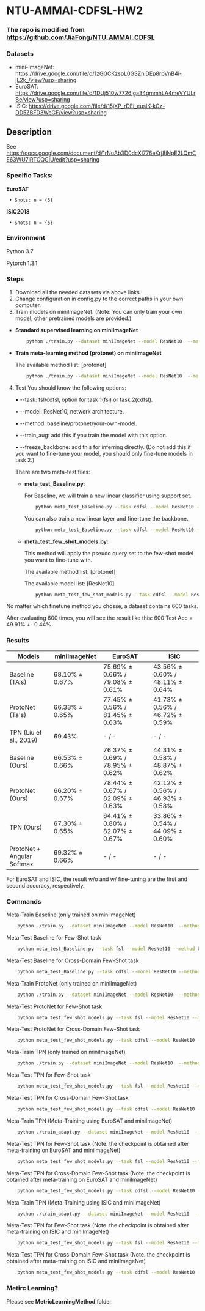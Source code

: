 # NTU-AMMAI-CDFSL-HW2

### The repo is modified from https://github.com/JiaFong/NTU_AMMAI_CDFSL

### Datasets
   * mini-ImageNet: https://drive.google.com/file/d/1zGGCKzspL0GSZhiDEp8rpVnB4i-jL2k_/view?usp=sharing
   * EuroSAT: https://drive.google.com/file/d/1DUj510w7726Iga34gmmhLA4meVYULrBe/view?usp=sharing
   * ISIC: https://drive.google.com/file/d/15jXP_rDEi_eusIK-kCz-DD5ZBFD3WeGF/view?usp=sharing



## Description
   See https://docs.google.com/document/d/1rNuAb3D0dcXI776eKrj8iNpE2LQmCE63WU7lRTOQGIU/edit?usp=sharing

### Specific Tasks:

   **EuroSAT**

     • Shots: n = {5}

   **ISIC2018**

     • Shots: n = {5}


### Environment
   Python 3.7
   
   Pytorch 1.3.1

### Steps
   1. Download all the needed datasets via above links.
   2. Change configuration in config.py to the correct paths in your own computer.
   3. Train models on miniImageNet. (Note: You can only train your own model, other pretrained models are provided.)
   - **Standard supervised learning on miniImageNet**

       ```bash
           python ./train.py --dataset miniImageNet --model ResNet10  --method baseline --train_aug
       ```
   - **Train meta-learning method (protonet) on miniImageNet**
   
       The available method list: [protonet]

       ```bash
           python ./train.py --dataset miniImageNet --model ResNet10  --method protonet --n_shot 5 --train_aug
       ```
   4. Test
      You should know the following options:

      • --task: fsl/cdfsl, option for task 1(fsl) or task 2(cdfsl).

      • --model: ResNet10, network architecture.

      • --method: baseline/protonet/your-own-model.

      • --train_aug: add this if you train the model with this option.

      • --freeze_backbone: add this for inferring directly. (Do not add this if you want to fine-tune your model, you should only fine-tune models in task 2.)

      There are two meta-test files:

      * **meta_test_Baseline.py**:
      
        For Baseline, we will train a new linear classifier using support set.

        ```bash
            python meta_test_Baseline.py --task cdfsl --model ResNet10 --method baseline  --train_aug --freeze_backbone
        ```
         You can also train a new linear layer and fine-tune the backbone.

        ```bash
            python meta_test_Baseline.py --task cdfsl --model ResNet10 --method baseline  --train_aug
        ```

      * **meta_test_few_shot_models.py**:
      
        This method will apply the pseudo query set to the few-shot model you want to fine-tune with. 

        The available method list: [protonet]

        The available model list: [ResNet10]
        
        ```bash
            python meta_test_few_shot_models.py --task cdfsl --model ResNet10 --method protonet  --train_aug
        ```

   No matter which finetune method you chosse, a dataset contains 600 tasks.

   After evaluating 600 times, you will see the result like this: 600 Test Acc = 49.91% +- 0.44%.

### Results

| Models  | miniImageNet | EuroSAT | ISIC |
| ------------- | ------------- | ------------- | ------------- |
| Baseline (TA's) | 68.10% ± 0.67% | 75.69% ± 0.66% / 79.08% ± 0.61% | 43.56% ± 0.60% / 48.11% ± 0.64% | 
| ProtoNet (Ta's) | 66.33% ± 0.65% | 77.45% ± 0.56% / 81.45% ± 0.63% | 41.73% ± 0.56% / 46.72% ± 0.59% |
| TPN (Liu et al., 2019) | 69.43% | - / - | - / - |
| Baseline (Ours) | 66.53% ± 0.66% | 76.37% ± 0.69% / 78.95% ± 0.62% | 44.31% ± 0.58% / 48.87% ± 0.62% | 
| ProtoNet (Ours) | 66.20% ± 0.67% | 78.44% ± 0.67% / 82.09% ± 0.63% | 42.12% ± 0.56% / 46.93% ± 0.58% |
| TPN (Ours) | 67.30% ± 0.65% | 64.41% ± 0.80% / 82.07% ± 0.67% | 33.86% ± 0.54% / 44.09% ± 0.60% |
| ProtoNet + Angular Softmax | 69.32% ± 0.66% | - / - | - / - |



For EuroSAT and ISIC, the result w/o and w/ fine-tuning are the first and second accuracy, respectively.



### Commands

Meta-Train Baseline (only trained on miniImageNet)

```bash
    python ./train.py --dataset miniImageNet --model ResNet10  --method baseline --train_aug
```

Meta-Test Baseline for Few-Shot task

```bash
    python meta_test_Baseline.py --task fsl --model ResNet10 --method baseline  --train_aug --freeze_backbone
```

Meta-Test Baseline for Cross-Domain Few-Shot task

```bash
    python meta_test_Baseline.py --task cdfsl --model ResNet10 --method baseline  --train_aug 
```

Meta-Train ProtoNet (only trained on miniImageNet)

```bash
    python ./train.py --dataset miniImageNet --model ResNet10  --method protonet --n_shot 5 --train_aug
```

Meta-Test ProtoNet for Few-Shot task

```bash
    python meta_test_few_shot_models.py --task fsl --model ResNet10 --method protonet  --train_aug --freeze_backbone
```

Meta-Test ProtoNet for Cross-Domain Few-Shot task

```bash
    python meta_test_few_shot_models.py --task cdfsl --model ResNet10 --method protonet  --train_aug
```

Meta-Train TPN (only trained on miniImageNet)

```bash
    python ./train.py --dataset miniImageNet --model ResNet10  --method mytpn --n_shot 5 --train_aug
```

Meta-Test TPN for Few-Shot task

```bash
    python meta_test_few_shot_models.py --task fsl --model ResNet10 --method mytpn  --train_aug --freeze_backbone
```

Meta-Test TPN for Cross-Domain Few-Shot task

```bash
    python meta_test_few_shot_models.py --task cdfsl --model ResNet10 --method mytpn  --train_aug
```

Meta-Train TPN (Meta-Training using EuroSAT and miniImageNet)

```bash
    python ./train_adapt.py --dataset miniImageNet --model ResNet10  --method mytpnadapteurosat --n_shot 5 --train_aug
```

Meta-Test TPN for Few-Shot task (Note. the checkpoint is obtained after meta-training on EuroSAT and miniImageNet)

```bash
    python meta_test_few_shot_models.py --task fsl --model ResNet10 --method mytpnadapteurosat  --train_aug --freeze_backbone
```

Meta-Test TPN for Cross-Domain Few-Shot task (Note. the checkpoint is obtained after meta-training on EuroSAT and miniImageNet)

```bash
    python meta_test_few_shot_models.py --task cdfsl --model ResNet10 --method mytpnadapteurosat  --train_aug
```

Meta-Train TPN (Meta-Training using ISIC and miniImageNet)

```bash
    python ./train_adapt.py --dataset miniImageNet --model ResNet10  --method mytpnadaptisic --n_shot 5 --train_aug
```

Meta-Test TPN for Few-Shot task (Note. the checkpoint is obtained after meta-training on ISIC and miniImageNet)

```bash
    python meta_test_few_shot_models.py --task fsl --model ResNet10 --method mytpnadaptisic  --train_aug --freeze_backbone
```

Meta-Test TPN for Cross-Domain Few-Shot task (Note. the checkpoint is obtained after meta-training on ISIC and miniImageNet)

```bash
    python meta_test_few_shot_models.py --task cdfsl --model ResNet10 --method mytpnadaptisic  --train_aug
```


### Metirc Learning?

Please see <strong>MetricLearningMethod</strong> folder.